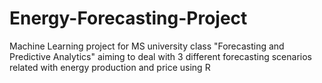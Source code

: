 # Energy-Forecasting-Project
Machine Learning project for MS university class "Forecasting and Predictive Analytics" aiming to deal with 3 different forecasting scenarios related with energy production and price using R
